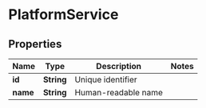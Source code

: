 
# PlatformService

## Properties
Name | Type | Description | Notes
------------ | ------------- | ------------- | -------------
**id** | **String** | Unique identifier | 
**name** | **String** | Human-readable name | 



